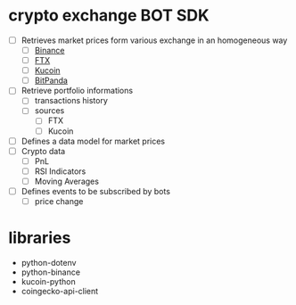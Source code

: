 # crypto exchange BOT SDK

- [ ] Retrieves market prices form various exchange in an homogeneous way
  - [ ] [Binance](https://binance-docs.github.io/apidocs)
  - [ ] [FTX](https://docs.ftx.com/?python#rest-api)
  - [ ] [Kucoin](https://docs.kucoin.com/#general)
  - [ ] [BitPanda](https://developers.bitpanda.com/platform/)
- [ ] Retrieve portfolio informations
  - [ ] transactions history
  - [ ] sources
    - [ ] FTX
    - [ ] Kucoin
- [ ] Defines a data model for market prices
- [ ] Crypto data
  - [ ] PnL
  - [ ] RSI Indicators
  - [ ] Moving Averages
- [ ] Defines events to be subscribed by bots
  - [ ] price change

# libraries

- python-dotenv
- python-binance
- kucoin-python
- coingecko-api-client